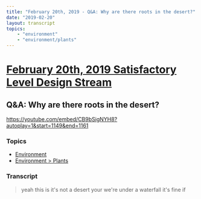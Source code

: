 ```yaml
---
title: "February 20th, 2019 - Q&A: Why are there roots in the desert?"
date: "2019-02-20"
layout: transcript
topics: 
    - "environment"
    - "environment/plants"
---
```

# [February 20th, 2019 Satisfactory Level Design Stream](../2019-02-20.md)
## Q&A: Why are there roots in the desert?
https://youtube.com/embed/CB9bSigNYH8?autoplay=1&start=1149&end=1161
### Topics
* [Environment](../topics/environment.md)
* [Environment > Plants](../topics/environment/plants.md)

### Transcript

> yeah this is it's not a desert your
> we're under a waterfall it's fine if

